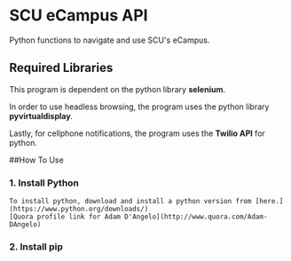 # SCU eCampus API

Python functions to navigate and use SCU's eCampus.

## Required Libraries
This program is dependent on the python library **selenium**.

In order to use headless browsing, the program uses the python library **pyvirtualdisplay**.

Lastly, for cellphone notifications, the program uses the **Twilio API** for python.

##How To Use
###   1. Install Python
    To install python, download and install a python version from [here.](https://www.python.org/downloads/)
    [Quora profile link for Adam D'Angelo](http://www.quora.com/Adam-DAngelo)
###   2. Install pip
